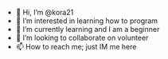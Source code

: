 - 👋 Hi, I’m @kora21
- 👀 I’m interested in learning how to program 
- 🌱 I’m currently learning and I am a beginner 
- 💞️ I’m looking to collaborate on volunteer
- 📫 How to reach me; just IM me here

<!---
kora21/kora21 is a ✨ special ✨ repository because its `README.md` (this file) appears on your GitHub profile.
You can click the Preview link to take a look at your changes.
--->
